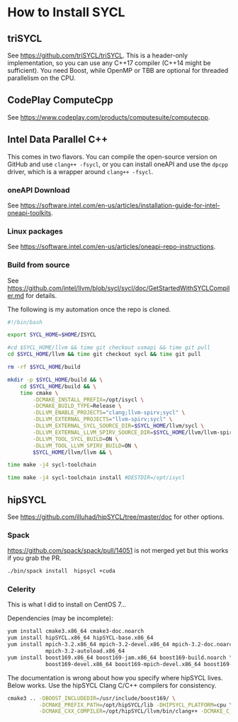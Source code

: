 # How to Install SYCL

## triSYCL

See https://github.com/triSYCL/triSYCL.  This is a header-only implementation, so you can use
any C++17 compiler (C++14 might be sufficient).  You need Boost, while OpenMP or TBB are optional
for threaded parallelism on the CPU.

## CodePlay ComputeCpp

See https://www.codeplay.com/products/computesuite/computecpp.

## Intel Data Parallel C++

This comes in two flavors.  You can compile the open-source version on GitHub and use `clang++ -fsycl`,
or you can install oneAPI and use the `dpcpp` driver, which is a wrapper around `clang++ -fsycl`.

### oneAPI Download

See https://software.intel.com/en-us/articles/installation-guide-for-intel-oneapi-toolkits.

### Linux packages

See https://software.intel.com/en-us/articles/oneapi-repo-instructions.

### Build from source

See https://github.com/intel/llvm/blob/sycl/sycl/doc/GetStartedWithSYCLCompiler.md for details.

The following is my automation once the repo is cloned.

```sh
#!/bin/bash

export SYCL_HOME=$HOME/ISYCL

#cd $SYCL_HOME/llvm && time git checkout usmapi && time git pull
cd $SYCL_HOME/llvm && time git checkout sycl && time git pull

rm -rf $SYCL_HOME/build

mkdir -p $SYCL_HOME/build && \
    cd $SYCL_HOME/build && \
    time cmake \
        -DCMAKE_INSTALL_PREFIX=/opt/isycl \
        -DCMAKE_BUILD_TYPE=Release \
        -DLLVM_ENABLE_PROJECTS="clang;llvm-spirv;sycl" \
        -DLLVM_EXTERNAL_PROJECTS="llvm-spirv;sycl" \
        -DLLVM_EXTERNAL_SYCL_SOURCE_DIR=$SYCL_HOME/llvm/sycl \
        -DLLVM_EXTERNAL_LLVM_SPIRV_SOURCE_DIR=$SYCL_HOME/llvm/llvm-spirv \
        -DLLVM_TOOL_SYCL_BUILD=ON \
        -DLLVM_TOOL_LLVM_SPIRV_BUILD=ON \
        $SYCL_HOME/llvm/llvm && \

time make -j4 sycl-toolchain

time make -j4 sycl-toolchain install #DESTDIR=/opt/isycl
```

## hipSYCL

See https://github.com/illuhad/hipSYCL/tree/master/doc for other options.

### Spack

https://github.com/spack/spack/pull/14051 is not merged yet but this works if you grab the PR.

```sh
./bin/spack install  hipsycl +cuda
```

### Celerity

This is what I did to install on CentOS 7...

Dependencies (may be incomplete):
```sh
yum install cmake3.x86_64 cmake3-doc.noarch
yum install hipSYCL.x86_64 hipSYCL-base.x86_64
yum install mpich-3.2.x86_64 mpich-3.2-devel.x86_64 mpich-3.2-doc.noarch \
            mpich-3.2-autoload.x86_64
yum install boost169.x86_64 boost169-jam.x86_64 boost169-build.noarch \
            boost169-devel.x86_64 boost169-mpich-devel.x86_64 boost169-static.x86_64
```

The documentation is wrong about how you specify where hipSYCL lives.  Below works.
Use the hipSYCL Clang C/C++ compilers for consistency.
```sh
cmake3 .. -DBOOST_INCLUDEDIR=/usr/include/boost169/ \
          -DCMAKE_PREFIX_PATH=/opt/hipSYCL/lib -DHIPSYCL_PLATFORM=cpu \
          -DCMAKE_CXX_COMPILER=/opt/hipSYCL/llvm/bin/clang++ -DCMAKE_C_COMPILER=/opt/hipSYCL/llvm/bin/clang
```
